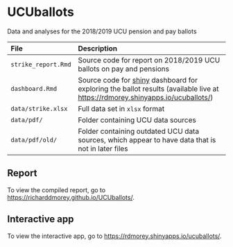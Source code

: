 # UCUballots
Data and analyses for the 2018/2019 UCU pension and pay ballots

| File  | Description  |
|:--|:--|
| `strike_report.Rmd`   | Source code for report on 2018/2019 UCU ballots on pay and pensions   |   
| `dashboard.Rmd`  |  Source code for [shiny](https://shiny.rstudio.com/) dashboard for exploring the ballot results (available live at https://rdmorey.shinyapps.io/ucuballots/)  |   
| `data/strike.xlsx`  | Full data set in `xlsx` format  |  
| `data/pdf/`  |  Folder containing UCU data sources |
| `data/pdf/old/` | Folder containing outdated UCU data sources, which appear to have data that is not in later files |

## Report 

To view the compiled report, go to https://richarddmorey.github.io/UCUballots/.

## Interactive app

To view the interactive app, go to https://rdmorey.shinyapps.io/ucuballots/.


